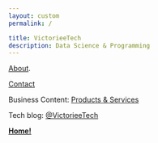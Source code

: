 ```yaml
---
layout: custom
permalink: /

title: VictorieeTech
description: Data Science & Programming
---
```


[About](./about).

[Contact](./contact)


Business Content: [Products & Services](./business)


Tech blog: <a href="[example.com](https://odysee.com/@VictorieeTech:2)" target="_blank">@VictorieeTech</a>

<a href="https://victorieeman.github.io/" style="#banner" class="button"><strong>Home!</strong></a>
